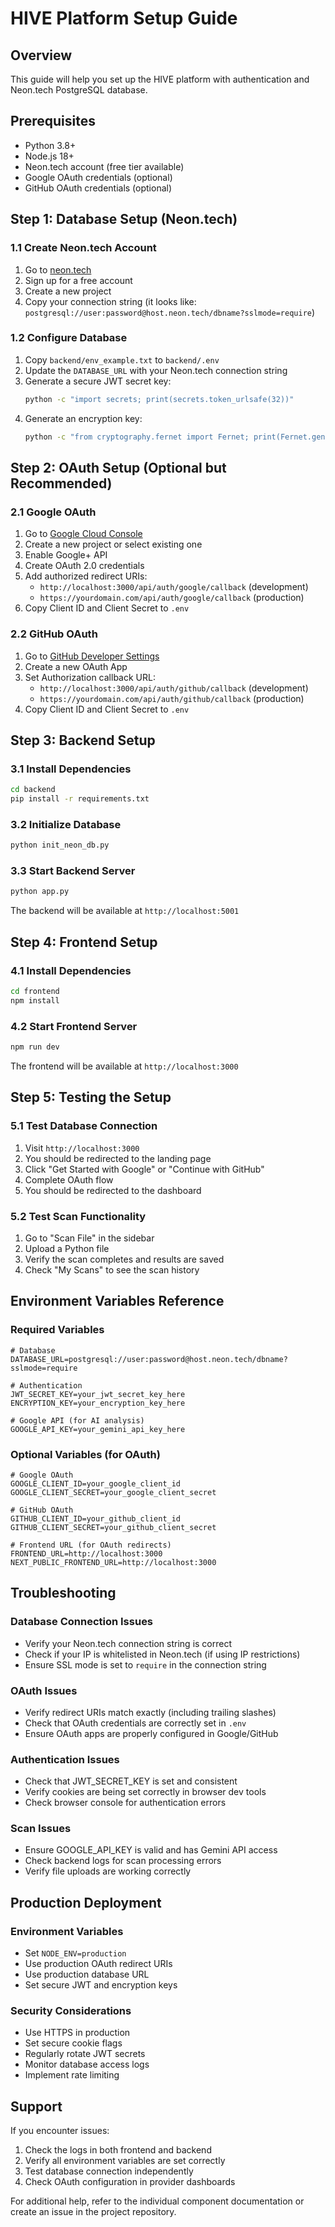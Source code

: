 # HIVE Platform Setup Guide

## Overview

This guide will help you set up the HIVE platform with authentication and Neon.tech PostgreSQL database.

## Prerequisites

- Python 3.8+
- Node.js 18+
- Neon.tech account (free tier available)
- Google OAuth credentials (optional)
- GitHub OAuth credentials (optional)

## Step 1: Database Setup (Neon.tech)

### 1.1 Create Neon.tech Account

1. Go to [neon.tech](https://neon.tech)
2. Sign up for a free account
3. Create a new project
4. Copy your connection string (it looks like: `postgresql://user:password@host.neon.tech/dbname?sslmode=require`)

### 1.2 Configure Database

1. Copy `backend/env_example.txt` to `backend/.env`
2. Update the `DATABASE_URL` with your Neon.tech connection string
3. Generate a secure JWT secret key:
   ```bash
   python -c "import secrets; print(secrets.token_urlsafe(32))"
   ```
4. Generate an encryption key:
   ```bash
   python -c "from cryptography.fernet import Fernet; print(Fernet.generate_key().decode())"
   ```

## Step 2: OAuth Setup (Optional but Recommended)

### 2.1 Google OAuth

1. Go to [Google Cloud Console](https://console.cloud.google.com/)
2. Create a new project or select existing one
3. Enable Google+ API
4. Create OAuth 2.0 credentials
5. Add authorized redirect URIs:
   - `http://localhost:3000/api/auth/google/callback` (development)
   - `https://yourdomain.com/api/auth/google/callback` (production)
6. Copy Client ID and Client Secret to `.env`

### 2.2 GitHub OAuth

1. Go to [GitHub Developer Settings](https://github.com/settings/developers)
2. Create a new OAuth App
3. Set Authorization callback URL:
   - `http://localhost:3000/api/auth/github/callback` (development)
   - `https://yourdomain.com/api/auth/github/callback` (production)
4. Copy Client ID and Client Secret to `.env`

## Step 3: Backend Setup

### 3.1 Install Dependencies

```bash
cd backend
pip install -r requirements.txt
```

### 3.2 Initialize Database

```bash
python init_neon_db.py
```

### 3.3 Start Backend Server

```bash
python app.py
```

The backend will be available at `http://localhost:5001`

## Step 4: Frontend Setup

### 4.1 Install Dependencies

```bash
cd frontend
npm install
```

### 4.2 Start Frontend Server

```bash
npm run dev
```

The frontend will be available at `http://localhost:3000`

## Step 5: Testing the Setup

### 5.1 Test Database Connection

1. Visit `http://localhost:3000`
2. You should be redirected to the landing page
3. Click "Get Started with Google" or "Continue with GitHub"
4. Complete OAuth flow
5. You should be redirected to the dashboard

### 5.2 Test Scan Functionality

1. Go to "Scan File" in the sidebar
2. Upload a Python file
3. Verify the scan completes and results are saved
4. Check "My Scans" to see the scan history

## Environment Variables Reference

### Required Variables

```env
# Database
DATABASE_URL=postgresql://user:password@host.neon.tech/dbname?sslmode=require

# Authentication
JWT_SECRET_KEY=your_jwt_secret_key_here
ENCRYPTION_KEY=your_encryption_key_here

# Google API (for AI analysis)
GOOGLE_API_KEY=your_gemini_api_key_here
```

### Optional Variables (for OAuth)

```env
# Google OAuth
GOOGLE_CLIENT_ID=your_google_client_id
GOOGLE_CLIENT_SECRET=your_google_client_secret

# GitHub OAuth
GITHUB_CLIENT_ID=your_github_client_id
GITHUB_CLIENT_SECRET=your_github_client_secret

# Frontend URL (for OAuth redirects)
FRONTEND_URL=http://localhost:3000
NEXT_PUBLIC_FRONTEND_URL=http://localhost:3000
```

## Troubleshooting

### Database Connection Issues

- Verify your Neon.tech connection string is correct
- Check if your IP is whitelisted in Neon.tech (if using IP restrictions)
- Ensure SSL mode is set to `require` in the connection string

### OAuth Issues

- Verify redirect URIs match exactly (including trailing slashes)
- Check that OAuth credentials are correctly set in `.env`
- Ensure OAuth apps are properly configured in Google/GitHub

### Authentication Issues

- Check that JWT_SECRET_KEY is set and consistent
- Verify cookies are being set correctly in browser dev tools
- Check browser console for authentication errors

### Scan Issues

- Ensure GOOGLE_API_KEY is valid and has Gemini API access
- Check backend logs for scan processing errors
- Verify file uploads are working correctly

## Production Deployment

### Environment Variables

- Set `NODE_ENV=production`
- Use production OAuth redirect URIs
- Use production database URL
- Set secure JWT and encryption keys

### Security Considerations

- Use HTTPS in production
- Set secure cookie flags
- Regularly rotate JWT secrets
- Monitor database access logs
- Implement rate limiting

## Support

If you encounter issues:

1. Check the logs in both frontend and backend
2. Verify all environment variables are set correctly
3. Test database connection independently
4. Check OAuth configuration in provider dashboards

For additional help, refer to the individual component documentation or create an issue in the project repository.
